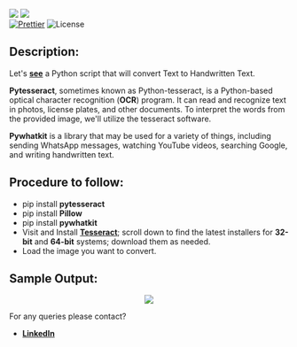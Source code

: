 ![](http://ForTheBadge.com/images/badges/made-with-python.svg)
![](https://forthebadge.com/images/badges/built-by-developers.svg)</br>
[![Prettier](https://img.shields.io/badge/Code%20Style-Prettier-red.svg)](https://github.com/prettier/prettier)
![License](https://img.shields.io/badge/License-MIT-red.svg)</br>

## Description: 
Let's [**see**](https://github.com/Iamtripathisatyam/Awesome_Python_Scripts/blob/main/ImageProcessingScripts/Text%20to%20HandWritten/Text_to_Handwritten_Text.py) a Python script that will convert Text to Handwritten Text.

**Pytesseract**, sometimes known as Python-tesseract, is a Python-based optical character recognition (**OCR**) program. It can read and recognize text in photos, license plates, and other documents. To interpret the words from the provided image, we'll utilize the tesseract software.

**Pywhatkit** is a library that may be used for a variety of things, including sending WhatsApp messages, watching YouTube videos, searching Google, and writing handwritten text.

## Procedure to follow: 
- pip install **pytesseract**
- pip install **Pillow**
- pip install **pywhatkit**
- Visit and Install [**Tesseract**](https://github.com/UB-Mannheim/tesseract/wiki); scroll down to find the latest installers for **32-bit** and **64-bit** systems; download them as needed.
- Load the image you want to convert.

## Sample Output: 
<p align="center"><img src="https://github.com/Iamtripathisatyam/Awesome_Python_Scripts/blob/main/ImageProcessingScripts/Text%20to%20HandWritten/Converted_Image.png"></p>

For any queries please contact?
- [**LinkedIn**](https://www.linkedin.com/in/git-satyam/)
